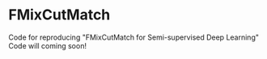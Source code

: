 # FMixCutMatch
Code for reproducing "FMixCutMatch for Semi-supervised Deep Learning"
Code will coming soon!

